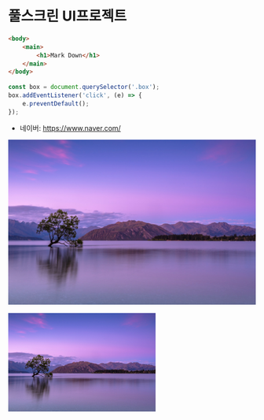 # 풀스크린 UI프로젝트

```html
<body>
	<main>
		<h1>Mark Down</h1>
	</main>
</body>
```

```javascript
const box = document.querySelector('.box');
box.addEventListener('click', (e) => {
	e.preventDefault();
});
```

- 네이버: <https://www.naver.com/>

![배경이미지](/img/pic.jpg)

<img src='img/pic.jpg' width='300px' alt='배경이미지'/>
